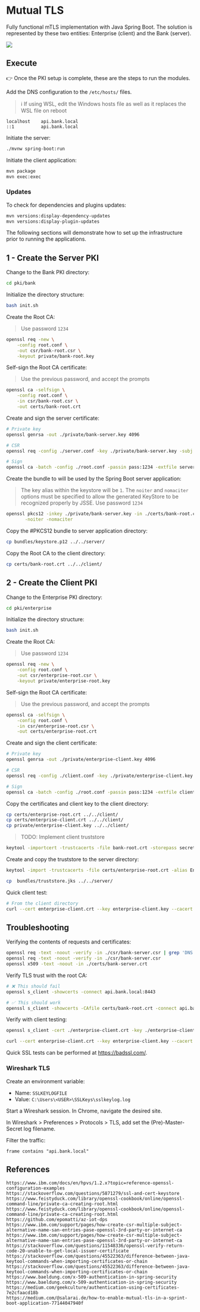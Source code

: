 # Mutual TLS

Fully functional mTLS implementation with Java Spring Boot. The solution is represented by these two entities: Enterprise (client) and the Bank (server).

<img src=".assets/mtls.png" />

## Execute

👉 Once the PKI setup is complete, these are the steps to run the modules.



Add the DNS configuration to the `/etc/hosts/` files.

> ℹ️ If using WSL, edit the Windows hosts file as well as it replaces the WSL file on reboot

```
localhost    api.bank.local
::1          api.bank.local
```

Initiate the server:

```sh
./mvnw spring-boot:run
```

Initiate the client application:

```sh
mvn package
mvn exec:exec
```

### Updates

To check for dependencies and plugins updates:

```sh
mvn versions:display-dependency-updates
mvn versions:display-plugin-updates
```

The following sections will demonstrate how to set up the infrastructure prior to running the applications.

## 1 - Create the Server PKI

Change to the Bank PKI directory:

```sh
cd pki/bank
```

Initialize the directory structure:

```sh
bash init.sh
```

Create the Root CA:

> Use password `1234`

```sh
openssl req -new \
    -config root.conf \
    -out csr/bank-root.csr \
    -keyout private/bank-root.key
```

Self-sign the Root CA certificate:

> Use the previous password, and accept the prompts

```sh
openssl ca -selfsign \
    -config root.conf \
    -in csr/bank-root.csr \
    -out certs/bank-root.crt
```

Create and sign the server certificate:

```sh
# Private key
openssl genrsa -out ./private/bank-server.key 4096

# CSR
openssl req -config ./server.conf -key ./private/bank-server.key -subj '/CN=api.bank.local' -new -sha256 -out ./csr/bank-server.csr

# Sign
openssl ca -batch -config ./root.conf -passin pass:1234 -extfile server.conf -extensions v3_req -days 30 -notext -md sha256 -in ./csr/bank-server.csr -out ./certs/bank-server.crt
```

Create the bundle to will be used by the Spring Boot server application:

> The key alias within the keystore will be `1`.
> The `noiter` and `nomaciter` options must be specified to allow the generated KeyStore to be recognized properly by JSSE.
> Use password `1234`

```sh
openssl pkcs12 -inkey ./private/bank-server.key -in ./certs/bank-root.crt -in ./certs/bank-server.crt -export -out ./bundles/keystore.p12 \
       -noiter -nomaciter
```

Copy the #PKCS12 bundle to server application directory:

```sh
cp bundles/keystore.p12 ../../server/
```

Copy the Root CA to the client directory:

```sh
cp certs/bank-root.crt ../../client/
```

## 2 - Create the Client PKI

Change to the Enterprise PKI directory:

```sh
cd pki/enterprise
```

Initialize the directory structure:

```sh
bash init.sh
```

Create the Root CA:

> Use password `1234`

```sh
openssl req -new \
    -config root.conf \
    -out csr/enterprise-root.csr \
    -keyout private/enterprise-root.key
```

Self-sign the Root CA certificate:

> Use the previous password, and accept the prompts

```sh
openssl ca -selfsign \
    -config root.conf \
    -in csr/enterprise-root.csr \
    -out certs/enterprise-root.crt
```

Create and sign the client certificate:

```sh
# Private key
openssl genrsa -out ./private/enterprise-client.key 4096

# CSR
openssl req -config ./client.conf -key ./private/enterprise-client.key -subj '/CN=client.enterprise.local' -new -sha256 -out ./csr/enterprise-client.csr

# Sign
openssl ca -batch -config ./root.conf -passin pass:1234 -extfile client.conf -extensions v3_req -days 30 -notext -md sha256 -in ./csr/enterprise-client.csr -out ./certs/enterprise-client.crt
```

Copy the certificates and client key to the client directory:

```sh
cp certs/enterprise-root.crt ../../client/
cp certs/enterprise-client.crt ../../client/
cp private/enterprise-client.key ../../client/
```

> TODO: Implement client truststore

```sh
keytool -importcert -trustcacerts -file bank-root.crt -storepass secret -keystore keystore.jks -alias "root.bank.local"
```

Create and copy the truststore to the server directory:

```sh
keytool -import -trustcacerts -file certs/enterprise-root.crt -alias EnterpriseRootCA -keystore bundles/truststore.jks -storepass 123456

cp  bundles/truststore.jks ../../server/
```

Quick client test:

```sh
# From the client directory
curl --cert enterprise-client.crt --key enterprise-client.key --cacert bank-root.crt https://api.bank.local:8443
```

## Troubleshooting

Verifying the contents of requests and certificates:

```sh
openssl req -text -noout -verify -in ./csr/bank-server.csr | grep 'DNS'
openssl req -text -noout -verify -in ./csr/bank-server.csr
openssl x509 -text -noout -in ./certs/bank-server.crt
```

Verify TLS trust with the root CA:

```sh
# ❌ This should fail
openssl s_client -showcerts -connect api.bank.local:8443

# ✅ This should work
openssl s_client -showcerts -CAfile certs/bank-root.crt -connect api.bank.local:8443
```

Verify with client testing:

```sh
openssl s_client -cert ./enterprise-client.crt -key ./enterprise-client.key -CAfile bank-root.crt -connect api.bank.local:8443

curl --cert enterprise-client.crt --key enterprise-client.key --cacert bank-root.crt https://api.bank.local:8443
```

Quick SSL tests can be performed at https://badssl.com/.

### Wireshark TLS

Create an environment variable:

- Name: `SSLKEYLOGFILE`
- Value: `C:\Users\<USER>\SSLKeys\sslkeylog.log`

Start a Wireshark session. In Chrome, navigate the desired site.

In Wireshark > Preferences > Protocols > TLS, add set the (Pre)-Master-Secret log filename.

Filter the traffic:

```
frame contains "api.bank.local"
```

## References

[1]: https://docs.oracle.com/cd/E19509-01/820-3503/ggfhb/index.html
[2]: https://www.phcomp.co.uk/Tutorials/Web-Technologies/Understanding-and-generating-OpenSSL.cnf-files.html
[3]: https://www.mojohaus.org/exec-maven-plugin/usage.html

```
https://www.ibm.com/docs/en/hpvs/1.2.x?topic=reference-openssl-configuration-examples
https://stackoverflow.com/questions/5871279/ssl-and-cert-keystore
https://www.feistyduck.com/library/openssl-cookbook/online/openssl-command-line/private-ca-creating-root.html
https://www.feistyduck.com/library/openssl-cookbook/online/openssl-command-line/private-ca-creating-root.html
https://github.com/epomatti/az-iot-dps
https://www.ibm.com/support/pages/how-create-csr-multiple-subject-alternative-name-san-entries-pase-openssl-3rd-party-or-internet-ca
https://www.ibm.com/support/pages/how-create-csr-multiple-subject-alternative-name-san-entries-pase-openssl-3rd-party-or-internet-ca
https://stackoverflow.com/questions/11548336/openssl-verify-return-code-20-unable-to-get-local-issuer-certificate
https://stackoverflow.com/questions/45522363/difference-between-java-keytool-commands-when-importing-certificates-or-chain
https://stackoverflow.com/questions/45522363/difference-between-java-keytool-commands-when-importing-certificates-or-chain
https://www.baeldung.com/x-509-authentication-in-spring-security
https://www.baeldung.com/x-509-authentication-in-spring-security
https://medium.com/geekculture/authentication-using-certificates-7e2cfaacd18b
https://medium.com/@salarai.de/how-to-enable-mutual-tls-in-a-sprint-boot-application-77144047940f
```

